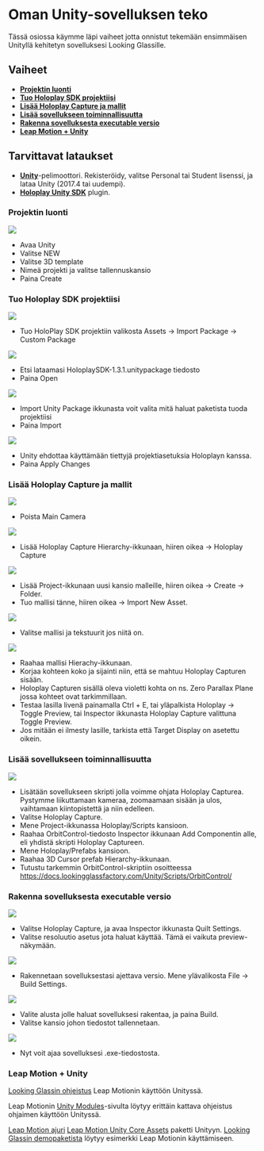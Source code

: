 # Oman Unity-sovelluksen teko

Tässä osiossa käymme läpi vaiheet jotta onnistut tekemään ensimmäisen Unityllä kehitetyn sovelluksesi Looking Glassille.

## Vaiheet
- [**Projektin luonti**](#projektin-luonti)
- [**Tuo Holoplay SDK projektiisi**](#tuo-holoplay-sdk-projektiisi)
- [**Lisää Holoplay Capture ja mallit**](#lisää-holoplay-capture-ja-mallit)
- [**Lisää sovellukseen toiminnallisuutta**](#lisää-sovellukseen-toiminnallisuutta)
- [**Rakenna sovelluksesta executable versio**](#rakenna-sovelluksesta-executable-versio)
- [**Leap Motion + Unity**](#leap-motion-+-unity)

## Tarvittavat lataukset

- [**Unity**](https://store.unity.com/#plans-individual)-pelimoottori. Rekisteröidy, valitse Personal tai Student lisenssi, ja lataa Unity (2017.4 tai uudempi).
- [**Holoplay Unity SDK**](https://lookingglassfactory.com/devtools/holoplay-unity-plugin) plugin.

### Projektin luonti

![](/Assets/unity/Capture1.PNG)
- Avaa Unity
- Valitse NEW
- Valitse 3D template
- Nimeä projekti ja valitse tallennuskansio
- Paina Create

### Tuo Holoplay SDK projektiisi

![](/Assets/unity/Capture2.PNG)
- Tuo HoloPlay SDK projektiin valikosta Assets -> Import Package -> Custom Package

![](/Assets/unity/Capture3.PNG)
- Etsi lataamasi HoloplaySDK-1.3.1.unitypackage tiedosto
- Paina Open

![](/Assets/unity/Capture4.PNG)
- Import Unity Package ikkunasta voit valita mitä haluat paketista tuoda projektiisi
- Paina Import

![](/Assets/unity/Capture5.PNG)
- Unity ehdottaa käyttämään tiettyjä projektiasetuksia Holoplayn kanssa.
- Paina Apply Changes

### Lisää Holoplay Capture ja mallit

![](/Assets/unity/Capture6.png)
- Poista Main Camera

![](/Assets/unity/Capture7.png)
- Lisää Holoplay Capture Hierarchy-ikkunaan, hiiren oikea -> Holoplay Capture

![](/Assets/unity/Capture8.png)
- Lisää Project-ikkunaan uusi kansio malleille, hiiren oikea -> Create -> Folder.
- Tuo mallisi tänne, hiiren oikea -> Import New Asset.

![](/Assets/unity/Capture9.PNG)
- Valitse mallisi ja tekstuurit jos niitä on.

![](/Assets/unity/Capture10.PNG)
- Raahaa mallisi Hierachy-ikkunaan.
- Korjaa kohteen koko ja sijainti niin, että se mahtuu Holoplay Capturen sisään.
- Holoplay Capturen sisällä oleva violetti kohta on ns. Zero Parallax Plane jossa kohteet ovat tarkimmillaan.
- Testaa lasilla livenä painamalla Ctrl + E, tai yläpalkista Holoplay -> Toggle Preview, tai Inspector ikkunasta Holoplay Capture valittuna Toggle Preview.
- Jos mitään ei ilmesty lasille, tarkista että Target Display on asetettu oikein.

### Lisää sovellukseen toiminnallisuutta

![](/Assets/unity/Capture11.png)
- Lisätään sovellukseen skripti jolla voimme ohjata Holoplay Capturea. Pystymme liikuttamaan kameraa, zoomaamaan sisään ja ulos, vaihtamaan kiintopistettä ja niin edelleen.
- Valitse Holoplay Capture.
- Mene Project-ikkunassa Holoplay/Scripts kansioon.
- Raahaa OrbitControl-tiedosto Inspector ikkunaan Add Componentin alle, eli yhdistä skripti Holoplay Captureen.
- Mene Holoplay/Prefabs kansioon.
- Raahaa 3D Cursor prefab Hierarchy-ikkunaan.
- Tutustu tarkemmin OrbitControl-skriptiin osoitteessa https://docs.lookingglassfactory.com/Unity/Scripts/OrbitControl/

### Rakenna sovelluksesta executable versio

![](/Assets/unity/Capture12.png)
- Valitse Holoplay Capture, ja avaa Inspector ikkunasta Quilt Settings.
- Valitse resoluutio asetus jota haluat käyttää. Tämä ei vaikuta preview-näkymään.

![](/Assets/unity/Capture13.png)
- Rakennetaan sovelluksestasi ajettava versio. Mene ylävalikosta File -> Build Settings.

![](/Assets/unity/Capture14.png)
- Valite alusta jolle haluat sovelluksesi rakentaa, ja paina Build.
- Valitse kansio johon tiedostot tallennetaan.

![](/Assets/unity/Capture15.png)
- Nyt voit ajaa sovelluksesi .exe-tiedostosta.

### Leap Motion + Unity

[Looking Glassin ohjeistus](https://docs.lookingglassfactory.com/Unity/Leap/) Leap Motionin käyttöön Unityssä.

Leap Motionin [Unity Modules](https://leapmotion.github.io/UnityModules/index.html)-sivulta löytyy erittäin kattava ohjeistus ohjaimen käyttöön Unityssä.

[Leap Motion ajuri](https://developer.leapmotion.com/setup/desktop)
[Leap Motion Unity Core Assets](https://github.com/leapmotion/UnityModules/releases/tag/Release-CoreAsset-4.4.0) paketti Unityyn.
[Looking Glassin demopaketista](http://docfiles.lookingglassfactory.com/LKG%2BLEAP.unitypackage) löytyy esimerkki Leap Motionin käyttämiseen.
